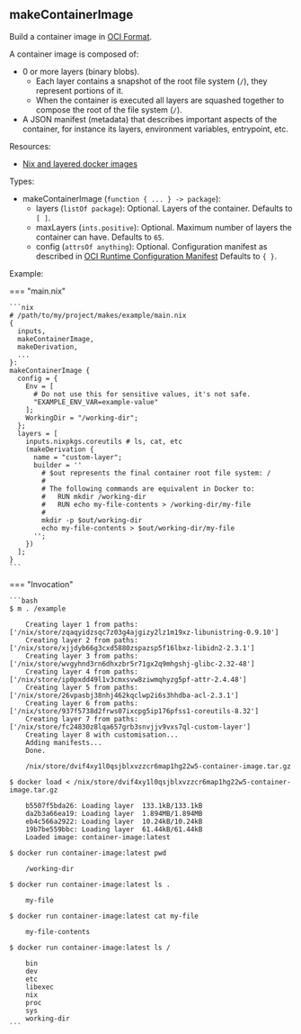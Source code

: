 ## makeContainerImage

Build a container image
in [OCI Format](https://github.com/opencontainers/image-spec).

A container image is composed of:

- 0 or more layers (binary blobs).
    - Each layer contains a snapshot of the root file system (`/`),
        they represent portions of it.
    - When the container is executed
        all layers are squashed together
        to compose the root
        of the file system (`/`).
- A JSON manifest (metadata)
    that describes important aspects of the container,
    for instance its layers, environment variables, entrypoint, etc.

Resources:

- [Nix and layered docker images](https://grahamc.com/blog/nix-and-layered-docker-images)

Types:

- makeContainerImage (`function { ... } -> package`):
    - layers (`listOf package`): Optional.
        Layers of the container.
        Defaults to `[ ]`.
    - maxLayers (`ints.positive`): Optional.
        Maximum number of layers the container can have.
        Defaults to `65`.
    - config (`attrsOf anything`): Optional.
        Configuration manifest as described in
        [OCI Runtime Configuration Manifest](https://github.com/moby/docker-image-spec)
        Defaults to `{ }`.

Example:

=== "main.nix"

    ```nix
    # /path/to/my/project/makes/example/main.nix
    {
      inputs,
      makeContainerImage,
      makeDerivation,
      ...
    }:
    makeContainerImage {
      config = {
        Env = [
          # Do not use this for sensitive values, it's not safe.
          "EXAMPLE_ENV_VAR=example-value"
        ];
        WorkingDir = "/working-dir";
      };
      layers = [
        inputs.nixpkgs.coreutils # ls, cat, etc
        (makeDerivation {
          name = "custom-layer";
          builder = ''
            # $out represents the final container root file system: /
            #
            # The following commands are equivalent in Docker to:
            #   RUN mkdir /working-dir
            #   RUN echo my-file-contents > /working-dir/my-file
            #
            mkdir -p $out/working-dir
            echo my-file-contents > $out/working-dir/my-file
          '';
        })
      ];
    }
    ```

=== "Invocation"

    ```bash
    $ m . /example

        Creating layer 1 from paths: ['/nix/store/zqaqyidzsqc7z03g4ajgizy2lz1m19xz-libunistring-0.9.10']
        Creating layer 2 from paths: ['/nix/store/xjjdyb66g3cxd5880zspazsp5f16lbxz-libidn2-2.3.1']
        Creating layer 3 from paths: ['/nix/store/wvgyhnd3rn6dhxzbr5r71gx2q9mhgshj-glibc-2.32-48']
        Creating layer 4 from paths: ['/nix/store/ip0pxdd49l1v3cmxsvw8ziwmqhyzg5pf-attr-2.4.48']
        Creating layer 5 from paths: ['/nix/store/26vpasbj38nhj462kqclwp2i6s3hhdba-acl-2.3.1']
        Creating layer 6 from paths: ['/nix/store/937f5738d2frws07ixcpg5ip176pfss1-coreutils-8.32']
        Creating layer 7 from paths: ['/nix/store/fc24830z8lqa657grb3snvjjv9vxs7ql-custom-layer']
        Creating layer 8 with customisation...
        Adding manifests...
        Done.

        /nix/store/dvif4xy1l0qsjblxvzzcr6map1hg22w5-container-image.tar.gz

    $ docker load < /nix/store/dvif4xy1l0qsjblxvzzcr6map1hg22w5-container-image.tar.gz

        b5507f5bda26: Loading layer  133.1kB/133.1kB
        da2b3a66ea19: Loading layer  1.894MB/1.894MB
        eb4c566a2922: Loading layer  10.24kB/10.24kB
        19b7be559bbc: Loading layer  61.44kB/61.44kB
        Loaded image: container-image:latest

    $ docker run container-image:latest pwd

        /working-dir

    $ docker run container-image:latest ls .

        my-file

    $ docker run container-image:latest cat my-file

        my-file-contents

    $ docker run container-image:latest ls /

        bin
        dev
        etc
        libexec
        nix
        proc
        sys
        working-dir
    ```
